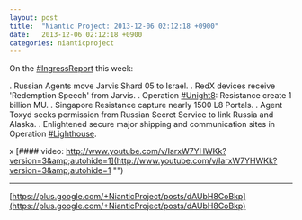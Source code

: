 ```yaml
---
layout: post
title:  "Niantic Project: 2013-12-06 02:12:18 +0900"
date:   2013-12-06 02:12:18 +0900
categories: nianticproject
---
```

On the [#IngressReport](https://plus.google.com/s/%23IngressReport "") this week:

.	Russian Agents move Jarvis Shard 05 to Israel.
.	RedX devices receive 'Redemption Speech' from Jarvis.
.	Operation [#Unight8](https://plus.google.com/s/%23Unight8 ""): Resistance create 1 billion MU.
.	Singapore Resistance capture nearly 1500 L8 Portals.
.	Agent Toxyd seeks permission from Russian Secret Service to link Russia and Alaska.
.	Enlightened secure major shipping and communication sites in Operation [#Lighthouse](https://plus.google.com/s/%23Lighthouse "").

x
[#### video: http://www.youtube.com/v/IarxW7YHWKk?version=3&amp;autohide=1](http://www.youtube.com/v/IarxW7YHWKk?version=3&amp;autohide=1 "")
- - -
[https://plus.google.com/+NianticProject/posts/dAUbH8CoBkp](https://plus.google.com/+NianticProject/posts/dAUbH8CoBkp)
